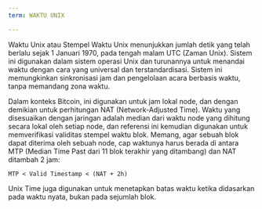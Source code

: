 ```yaml
---
term: WAKTU UNIX

---
```

Waktu Unix atau Stempel Waktu Unix menunjukkan jumlah detik yang telah berlalu sejak 1 Januari 1970, pada tengah malam UTC (Zaman Unix). Sistem ini digunakan dalam sistem operasi Unix dan turunannya untuk menandai waktu dengan cara yang universal dan terstandardisasi. Sistem ini memungkinkan sinkronisasi jam dan pengelolaan acara berbasis waktu, tanpa memandang zona waktu.

Dalam konteks Bitcoin, ini digunakan untuk jam lokal node, dan dengan demikian untuk perhitungan NAT (Network-Adjusted Time). Waktu yang disesuaikan dengan jaringan adalah median dari waktu node yang dihitung secara lokal oleh setiap node, dan referensi ini kemudian digunakan untuk memverifikasi validitas stempel waktu blok. Memang, agar sebuah blok dapat diterima oleh sebuah node, cap waktunya harus berada di antara MTP (Median Time Past dari 11 blok terakhir yang ditambang) dan NAT ditambah 2 jam:

```text
MTP < Valid Timestamp < (NAT + 2h)
```

Unix Time juga digunakan untuk menetapkan batas waktu ketika didasarkan pada waktu nyata, bukan pada sejumlah blok.